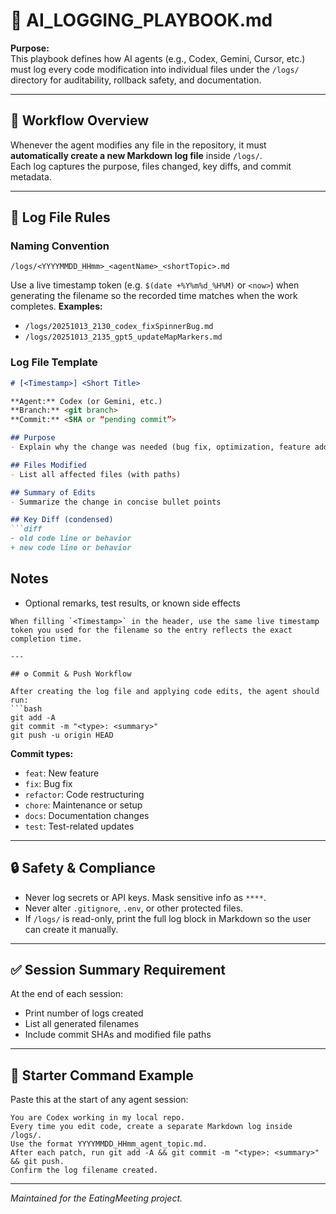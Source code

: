 # 🤖 AI_LOGGING_PLAYBOOK.md

**Purpose:**  
This playbook defines how AI agents (e.g., Codex, Gemini, Cursor, etc.) must log every code modification into individual files under the `/logs/` directory for auditability, rollback safety, and documentation.

---

## 🧩 Workflow Overview

Whenever the agent modifies any file in the repository, it must **automatically create a new Markdown log file** inside `/logs/`.  
Each log captures the purpose, files changed, key diffs, and commit metadata.

---

## 📁 Log File Rules

### Naming Convention
```
/logs/<YYYYMMDD_HHmm>_<agentName>_<shortTopic>.md
```
Use a live timestamp token (e.g. `$(date +%Y%m%d_%H%M)` or `<now>`) when generating the filename so the recorded time matches when the work completes.
**Examples:**
- `/logs/20251013_2130_codex_fixSpinnerBug.md`
- `/logs/20251013_2135_gpt5_updateMapMarkers.md`

### Log File Template
```markdown
# [<Timestamp>] <Short Title>

**Agent:** Codex (or Gemini, etc.)  
**Branch:** <git branch>  
**Commit:** <SHA or “pending commit”>  

## Purpose
- Explain why the change was needed (bug fix, optimization, feature addition, etc.)

## Files Modified
- List all affected files (with paths)

## Summary of Edits
- Summarize the change in concise bullet points

## Key Diff (condensed)
```diff
- old code line or behavior
+ new code line or behavior
```

## Notes
- Optional remarks, test results, or known side effects
```
When filling `<Timestamp>` in the header, use the same live timestamp token you used for the filename so the entry reflects the exact completion time.

---

## ⚙️ Commit & Push Workflow

After creating the log file and applying code edits, the agent should run:
```bash
git add -A
git commit -m "<type>: <summary>"
git push -u origin HEAD
```

**Commit types:**
- `feat`: New feature  
- `fix`: Bug fix  
- `refactor`: Code restructuring  
- `chore`: Maintenance or setup  
- `docs`: Documentation changes  
- `test`: Test-related updates

---

## 🔒 Safety & Compliance

- Never log secrets or API keys. Mask sensitive info as `****`.
- Never alter `.gitignore`, `.env`, or other protected files.
- If `/logs/` is read-only, print the full log block in Markdown so the user can create it manually.

---

## ✅ Session Summary Requirement

At the end of each session:
- Print number of logs created
- List all generated filenames
- Include commit SHAs and modified file paths

---

## 🚀 Starter Command Example

Paste this at the start of any agent session:

```
You are Codex working in my local repo.
Every time you edit code, create a separate Markdown log inside /logs/.
Use the format YYYYMMDD_HHmm_agent_topic.md.
After each patch, run git add -A && git commit -m "<type>: <summary>" && git push.
Confirm the log filename created.
```

---

*Maintained for the EatingMeeting project.*
